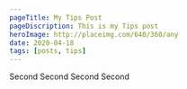 ```yaml
---
pageTitle: My Tips Post
pageDiscription: This is my Tips post
heroImage: http://placeimg.com/640/360/any
date: 2020-04-18
tags: [posts, tips]
---
```


Second Second Second Second
